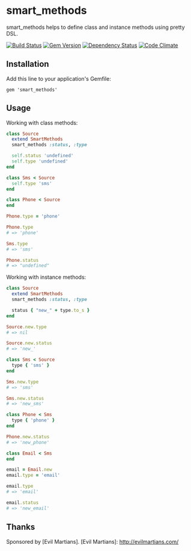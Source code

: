 # smart_methods

smart_methods helps to define class and instance methods using pretty DSL.

[![Build Status](https://secure.travis-ci.org/aderyabin/smart_methods.png)](http://travis-ci.org/aderyabin/smart_methods)
[![Gem Version](https://badge.fury.io/rb/smart_methods.png)](http://badge.fury.io/aderyabin/smart_methods)
[![Dependency Status](https://gemnasium.com/aderyabin/smart_methods.png)](https://gemnasium.com/aderyabin/smart_methods)
[![Code Climate](https://codeclimate.com/github/aderyabin/smart_methods.png)](https://codeclimate.com/github/aderyabin/smart_methods)

## Installation

Add this line to your application's Gemfile:

    gem 'smart_methods'

## Usage

Working with class methods:

```ruby
class Source
  extend SmartMethods
  smart_methods :status, :type

  self.status 'undefined'
  self.type 'undefined'
end

class Sms < Source
  self.type 'sms'
end

class Phone < Source
end

Phone.type = 'phone'

Phone.type
# => 'phone'

Sms.type
# => 'sms'

Phone.status
# => "undefined"
```

Working with instance methods:

```ruby
class Source
  extend SmartMethods
  smart_methods :status, :type

  status { "new_" + type.to_s }
end

Source.new.type
# => nil

Source.new.status
# => 'new_'

class Sms < Source
  type { 'sms' }
end

Sms.new.type
# => 'sms'

Sms.new.status
# => 'new_sms'

class Phone < Sms
  type { 'phone' }
end

Phone.new.status
# => 'new_phone'

class Email < Sms
end

email = Email.new
email.type = 'email'

email.type
# => 'email'

email.status
# => 'new_email'
```

## Thanks
Sponsored by [Evil Martians].
[Evil Martians]: http://evilmartians.com/
